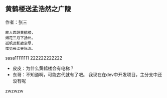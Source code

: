 ﻿## 黄鹤楼送孟浩然之广陵

作者：张三

```
故人西辞黄鹤楼，
烟花三月下扬州。
孤帆远影碧空尽，
惟见长江天际流。
```

sasa11111111
222222222222
- 皮皮：为什么黄鹤楼会有电梯？
- 东哥：不知道啊，可能古代就有了吧。
我现在在dev中开发项目，主分支中还没有呢

zwzwzw
